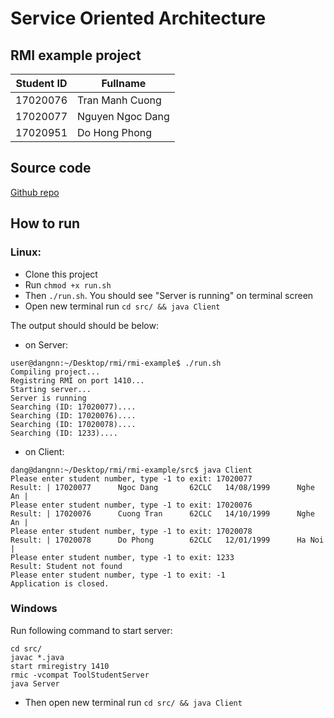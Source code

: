 # Service Oriented Architecture
## RMI example project
| Student ID | Fullname         |
|------------|------------------|
| 17020076   | Tran Manh Cuong  |
| 17020077   | Nguyen Ngoc Dang |
| 17020951   | Do Hong Phong    |

## Source code
[Github repo](https://github.com/maytinhdibo/rmi-example)

## How to run
### Linux:
- Clone this project
- Run ```chmod +x run.sh```
- Then ```./run.sh```. You should see "Server is running" on terminal screen
- Open new terminal run ```cd src/ && java Client```

The output should should be below:
+ on Server:
```
user@dangnn:~/Desktop/rmi/rmi-example$ ./run.sh 
Compiling project...
Registring RMI on port 1410...
Starting server...
Server is running
Searching (ID: 17020077)....
Searching (ID: 17020076)....
Searching (ID: 17020078)....
Searching (ID: 1233)....
```
+ on Client:
```
dang@dangnn:~/Desktop/rmi/rmi-example/src$ java Client 
Please enter student number, type -1 to exit: 17020077
Result: | 17020077      Ngoc Dang       62CLC   14/08/1999      Nghe An |
Please enter student number, type -1 to exit: 17020076
Result: | 17020076      Cuong Tran      62CLC   14/10/1999      Nghe An |
Please enter student number, type -1 to exit: 17020078
Result: | 17020078      Do Phong        62CLC   12/01/1999      Ha Noi |
Please enter student number, type -1 to exit: 1233
Result: Student not found
Please enter student number, type -1 to exit: -1
Application is closed.
```

### Windows

Run following command to start server:
```
cd src/
javac *.java
start rmiregistry 1410
rmic -vcompat ToolStudentServer
java Server
```
- Then open new terminal run ```cd src/ && java Client```

